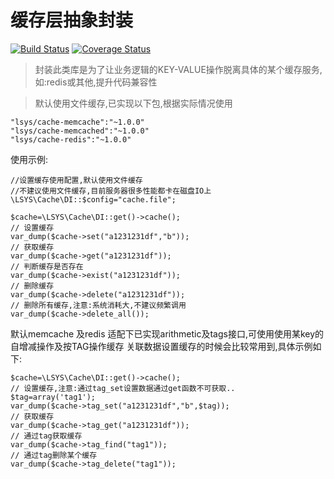 缓存层抽象封装
===

[![Build Status](https://travis-ci.com/lsys/cache.svg?branch=next_version)](https://travis-ci.com/lsys/cache)
[![Coverage Status](https://coveralls.io/repos/github/lsys/cache/badge.svg?branch=next_version)](https://coveralls.io/github/lsys/cache?branch=next_version)

> 封装此类库是为了让业务逻辑的KEY-VALUE操作脱离具体的某个缓存服务,如:redis或其他,提升代码兼容性

> 默认使用文件缓存,已实现以下包,根据实际情况使用

	"lsys/cache-memcache":"~1.0.0"
	"lsys/cache-memcached":"~1.0.0"
	"lsys/cache-redis":"~1.0.0"

使用示例:
```
//设置缓存使用配置,默认使用文件缓存
//不建议使用文件缓存,目前服务器很多性能都卡在磁盘IO上
\LSYS\Cache\DI::$config="cache.file";
```

```
$cache=\LSYS\Cache\DI::get()->cache();
// 设置缓存
var_dump($cache->set("a1231231df","b"));
// 获取缓存
var_dump($cache->get("a1231231df"));
// 判断缓存是否存在
var_dump($cache->exist("a1231231df"));
// 删除缓存
var_dump($cache->delete("a1231231df"));
// 删除所有缓存,注意:系统消耗大,不建议频繁调用
var_dump($cache->delete_all());
```

默认memcache 及redis 适配下已实现arithmetic及tags接口,可使用使用某key的自增减操作及按TAG操作缓存
关联数据设置缓存的时候会比较常用到,具体示例如下:
```
$cache=\LSYS\Cache\DI::get()->cache();
// 设置缓存,注意:通过tag_set设置数据通过get函数不可获取..
$tag=array('tag1');
var_dump($cache->tag_set("a1231231df","b",$tag));
// 获取缓存
var_dump($cache->tag_get("a1231231df"));
// 通过tag获取缓存
var_dump($cache->tag_find("tag1"));
// 通过tag删除某个缓存
var_dump($cache->tag_delete("tag1"));
```
